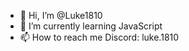 - 👋 Hi, I’m @Luke1810
- 🌱 I’m currently learning JavaScript
- 📫 How to reach me Discord: luke.1810

<!---
Luke1810/Luke1810 is a ✨ special ✨ repository because its `README.md` (this file) appears on your GitHub profile.
You can click the Preview link to take a look at your changes.
--->

